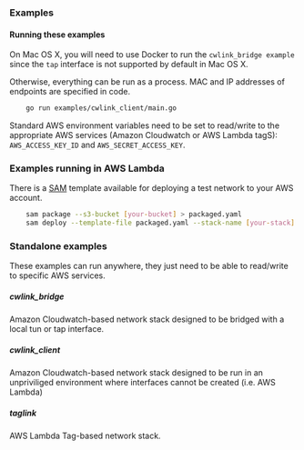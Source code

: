 ### Examples

#### Running these examples

On Mac OS X, you will need to use Docker to run the `cwlink_bridge example` since the `tap` interface is not supported by default in Mac OS X.

Otherwise, everything can be run as a process. MAC and IP addresses of endpoints are specified in code.

```bash
    go run examples/cwlink_client/main.go
```

Standard AWS environment variables need to be set to read/write to the appropriate AWS  services (Amazon Cloudwatch or AWS Lambda tagS): `AWS_ACCESS_KEY_ID` and `AWS_SECRET_ACCESS_KEY`.

### Examples running in AWS Lambda

There is a [SAM](https://aws.amazon.com/serverless/sam/) template available for deploying a test network to your AWS account.

```bash
    sam package --s3-bucket [your-bucket] > packaged.yaml
    sam deploy --template-file packaged.yaml --stack-name [your-stack] --capabilities CAPABILITY_IAM
```

### Standalone examples

These examples can run anywhere, they just need to be able to read/write to specific AWS services.

##### cwlink_bridge

Amazon Cloudwatch-based network stack designed to be bridged with a local tun or tap interface.

##### cwlink_client

Amazon Cloudwatch-based network stack designed to be run in an unpriviliged environment where interfaces cannot be created (i.e. AWS Lambda)

##### taglink

AWS Lambda Tag-based network stack.

